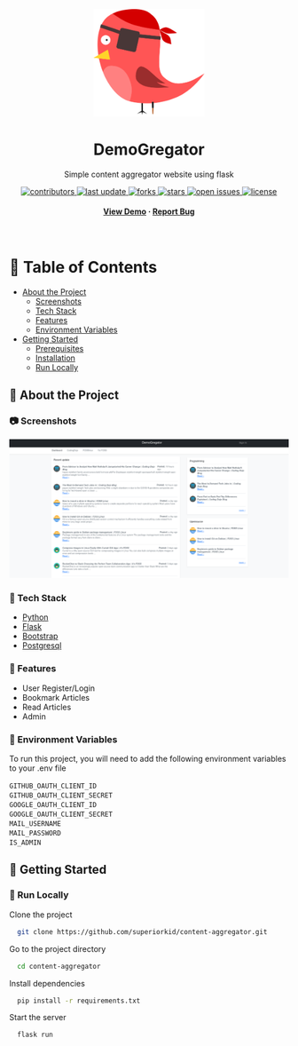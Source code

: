 <!--
Hey, thanks for using the awesome-readme-template template.
If you have any enhancements, then fork this project and create a pull request
or just open an issue with the label "enhancement".

Don't forget to give this project a star for additional support ;)
Maybe you can mention me or this repo in the acknowledgements too
-->
<div align="center">

  <img src="app/static/img/Pajarito-Pirate.svg" alt="logo" width="200" height="auto" />
  <h1>DemoGregator</h1>
  
  <p>
    Simple content aggregator website using flask
  </p>
  
  
<!-- Badges -->
<p>
  <a href="https://github.com/superiorkid/content-aggregator/graphs/contributors">
    <img src="https://img.shields.io/github/contributors/superiorkid/content-aggregator" alt="contributors" />
  </a>
  <a href="">
    <img src="https://img.shields.io/github/last-commit/superiorkid/content-aggregator" alt="last update" />
  </a>
  <a href="https://github.com/superiorkid/content-aggregator/network/members">
    <img src="https://img.shields.io/github/forks/superiorkid/content-aggregator" alt="forks" />
  </a>
  <a href="https://github.com/superiorkid/content-aggregator/stargazers">
    <img src="https://img.shields.io/github/stars/superiorkid/content-aggregator" alt="stars" />
  </a>
  <a href="https://github.com/superiorkid/content-aggregator/issues/">
    <img src="https://img.shields.io/github/issues/superiorkid/content-aggregator" alt="open issues" />
  </a>
  <a href="https://github.com/superiorkid/content-aggregator/blob/master/LICENSE">
    <img src="https://img.shields.io/github/license/superiorkid/content-aggregator.svg" alt="license" />
  </a>
</p>
   
<h4>
    <a href="https://demogregator.herokuapp.com/">View Demo</a>
  <span> · </span>
    <a href="https://github.com/superiorkid/content-aggregator/issues/">Report Bug</a>
  </h4>
</div>

<br />

<!-- Table of Contents -->

# :notebook_with_decorative_cover: Table of Contents

- [About the Project](#star2-about-the-project)
  - [Screenshots](#camera-screenshots)
  - [Tech Stack](#space_invader-tech-stack)
  - [Features](#dart-features)
  - [Environment Variables](#key-environment-variables)
- [Getting Started](#toolbox-getting-started)
  - [Prerequisites](#bangbang-prerequisites)
  - [Installation](#gear-installation)
  - [Run Locally](#running-run-locally)
  <!-- About the Project -->

## :star2: About the Project

<!-- Screenshots -->

### :camera: Screenshots

<div align="center"> 
  <img src="app/static/img/demo.png" alt="screenshot" />
</div>

<!-- TechStack -->

### :space_invader: Tech Stack

  <ul>
    <li><a href="https://www.python.org/">Python</a></li>
    <li><a href="https://flask.palletsprojects.com/">Flask</a></li>
    <li><a href="https://getbootstrap.com/">Bootstrap</a></li>
    <li><a href="https://www.postgresql.org/">Postgresql</a></li>
  </ul>

<!-- Features -->

### :dart: Features

- User Register/Login
- Bookmark Articles
- Read Articles
- Admin

<!-- Env Variables -->

### :key: Environment Variables

To run this project, you will need to add the following environment variables to your .env file

`GITHUB_OAUTH_CLIENT_ID` <br>
`GITHUB_OAUTH_CLIENT_SECRET` <br>
`GOOGLE_OAUTH_CLIENT_ID` <br>
`GOOGLE_OAUTH_CLIENT_SECRET` <br>
`MAIL_USERNAME` <br>
`MAIL_PASSWORD` <br>
`IS_ADMIN`

<!-- Getting Started -->

## :toolbox: Getting Started

<!-- Run Locally -->

### :running: Run Locally

Clone the project

```bash
  git clone https://github.com/superiorkid/content-aggregator.git
```

Go to the project directory

```bash
  cd content-aggregator
```

Install dependencies

```bash
  pip install -r requirements.txt
```

Start the server

```bash
  flask run
```
